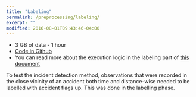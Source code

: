 ```yaml
---
title: "Labeling"
permalink: /preprocessing/labeling/
excerpt: ""
modified: 2016-08-01T09:43:46-04:00
---
```



+ 3 GB of data - 1 hour
+ [Code in Github](https://github.com/AndresNamm/Incident-Detection-Java/tree/master/src/main/java/bgt/LabelData)
+ You can read more about the execution logic in the labeling part of [this document]({{site.baseurl}}/assets/files/detection.pdf)

To test the incident detection method, observations that were recorded in the close vicinity of an accident both time and distance-wise needed to be labelled with accident flags up. This was done in the labelling phase.  
